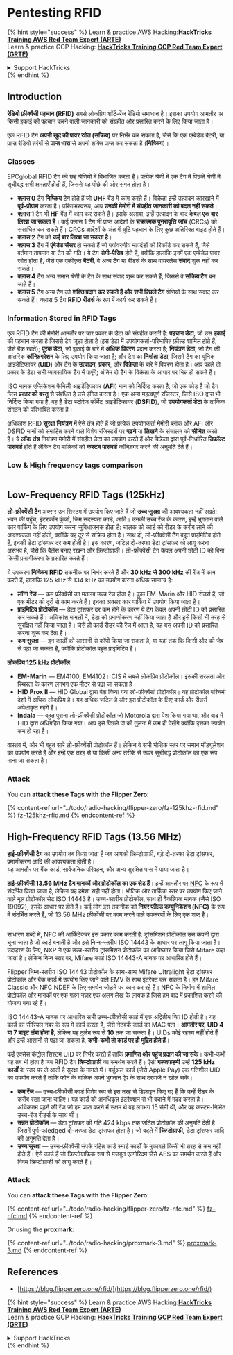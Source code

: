 # Pentesting RFID

{% hint style="success" %}
Learn & practice AWS Hacking:<img src="/.gitbook/assets/arte.png" alt="" data-size="line">[**HackTricks Training AWS Red Team Expert (ARTE)**](https://training.hacktricks.xyz/courses/arte)<img src="/.gitbook/assets/arte.png" alt="" data-size="line">\
Learn & practice GCP Hacking: <img src="/.gitbook/assets/grte.png" alt="" data-size="line">[**HackTricks Training GCP Red Team Expert (GRTE)**<img src="/.gitbook/assets/grte.png" alt="" data-size="line">](https://training.hacktricks.xyz/courses/grte)

<details>

<summary>Support HackTricks</summary>

* Check the [**subscription plans**](https://github.com/sponsors/carlospolop)!
* **Join the** 💬 [**Discord group**](https://discord.gg/hRep4RUj7f) or the [**telegram group**](https://t.me/peass) or **follow** us on **Twitter** 🐦 [**@hacktricks\_live**](https://twitter.com/hacktricks\_live)**.**
* **Share hacking tricks by submitting PRs to the** [**HackTricks**](https://github.com/carlospolop/hacktricks) and [**HackTricks Cloud**](https://github.com/carlospolop/hacktricks-cloud) github repos.

</details>
{% endhint %}

## Introduction

**रेडियो फ़्रीक्वेंसी पहचान (RFID)** सबसे लोकप्रिय शॉर्ट-रेंज रेडियो समाधान है। इसका उपयोग आमतौर पर किसी इकाई की पहचान करने वाली जानकारी को संग्रहीत और प्रसारित करने के लिए किया जाता है।

एक RFID टैग **अपनी खुद की पावर स्रोत (सक्रिय)** पर निर्भर कर सकता है, जैसे कि एक एम्बेडेड बैटरी, या प्राप्त रेडियो तरंगों से **प्राप्त धारा** से अपनी शक्ति प्राप्त कर सकता है (**निष्क्रिय**)।

### Classes

EPCglobal RFID टैग को छह श्रेणियों में विभाजित करता है। प्रत्येक श्रेणी में एक टैग में पिछले श्रेणी में सूचीबद्ध सभी क्षमताएँ होती हैं, जिससे यह पीछे की ओर संगत होता है।

* **क्लास 0** टैग **निष्क्रिय** टैग होते हैं जो **UHF** बैंड में काम करते हैं। विक्रेता इन्हें उत्पादन कारखाने में **पूर्व-प्रोग्राम** करता है। परिणामस्वरूप, आप **उनकी मेमोरी में संग्रहीत जानकारी को बदल नहीं सकते**।
* **क्लास 1** टैग भी **HF** बैंड में काम कर सकते हैं। इसके अलावा, इन्हें उत्पादन के बाद **केवल एक बार लिखा जा सकता है**। कई क्लास 1 टैग भी प्राप्त आदेशों के **चक्रात्मक पुनरावृत्ति जांच** (CRCs) को संसाधित कर सकते हैं। CRCs आदेशों के अंत में त्रुटि पहचान के लिए कुछ अतिरिक्त बाइट होते हैं।
* **क्लास 2** टैग को **कई बार लिखा जा सकता है**।
* **क्लास 3** टैग में **एंबेडेड सेंसर** हो सकते हैं जो पर्यावरणीय मापदंडों को रिकॉर्ड कर सकते हैं, जैसे वर्तमान तापमान या टैग की गति। ये टैग **सेमी-पैसिव** होते हैं, क्योंकि हालांकि इनमें एक एम्बेडेड पावर स्रोत होता है, जैसे एक एकीकृत **बैटरी**, वे अन्य टैग या रीडर्स के साथ वायरलेस **संवाद** शुरू नहीं कर सकते।
* **क्लास 4** टैग अन्य समान श्रेणी के टैग के साथ संवाद शुरू कर सकते हैं, जिससे वे **सक्रिय टैग** बन जाते हैं।
* **क्लास 5** टैग अन्य टैग को **शक्ति प्रदान कर सकते हैं और सभी पिछले टैग** श्रेणियों के साथ संवाद कर सकते हैं। क्लास 5 टैग **RFID रीडर्स** के रूप में कार्य कर सकते हैं।

### Information Stored in RFID Tags

एक RFID टैग की मेमोरी आमतौर पर चार प्रकार के डेटा को संग्रहीत करती है: **पहचान डेटा**, जो उस **इकाई** की पहचान करता है जिससे टैग जुड़ा होता है (इस डेटा में उपयोगकर्ता-परिभाषित फ़ील्ड शामिल होते हैं, जैसे बैंक खाते); **पूरक डेटा**, जो इकाई के बारे में **अधिक** **विवरण** प्रदान करता है; **नियंत्रण डेटा**, जो टैग की आंतरिक **कॉन्फ़िगरेशन** के लिए उपयोग किया जाता है; और टैग का **निर्माता डेटा**, जिसमें टैग का यूनिक आइडेंटिफायर (**UID**) और टैग के **उत्पादन**, **प्रकार**, और **विक्रेता** के बारे में विवरण होता है। आप पहले दो प्रकार के डेटा सभी व्यावसायिक टैग में पाएंगे; अंतिम दो टैग के विक्रेता के आधार पर भिन्न हो सकते हैं।

ISO मानक एप्लिकेशन फैमिली आइडेंटिफायर (**AFI**) मान को निर्दिष्ट करता है, जो एक कोड है जो टैग जिस **प्रकार की वस्तु** से संबंधित है उसे इंगित करता है। एक अन्य महत्वपूर्ण रजिस्टर, जिसे ISO द्वारा भी निर्दिष्ट किया गया है, वह है डेटा स्टोरेज फॉर्मेट आइडेंटिफायर (**DSFID**), जो **उपयोगकर्ता डेटा** के तार्किक संगठन को परिभाषित करता है।

अधिकांश RFID **सुरक्षा नियंत्रण** में ऐसे तंत्र होते हैं जो प्रत्येक उपयोगकर्ता मेमोरी ब्लॉक और AFI और DSFID मानों को समाहित करने वाले विशेष रजिस्टरों पर **पढ़ने** या **लिखने** के संचालन को **सीमित** करते हैं। ये **लॉक** **तंत्र** नियंत्रण मेमोरी में संग्रहीत डेटा का उपयोग करते हैं और विक्रेता द्वारा पूर्व-निर्धारित **डिफ़ॉल्ट पासवर्ड** होते हैं लेकिन टैग मालिकों को **कस्टम पासवर्ड** कॉन्फ़िगर करने की अनुमति देते हैं।

### Low & High frequency tags comparison

<figure><img src="../.gitbook/assets/image (27).png" alt=""><figcaption></figcaption></figure>

## Low-Frequency RFID Tags (125kHz)

**लो-फ्रीक्वेंसी टैग** अक्सर उन सिस्टम में उपयोग किए जाते हैं जो **उच्च सुरक्षा** की आवश्यकता नहीं रखते: भवन की पहुंच, इंटरकॉम कुंजी, जिम सदस्यता कार्ड, आदि। उनकी उच्च रेंज के कारण, इन्हें भुगतान वाले कार पार्किंग के लिए उपयोग करना सुविधाजनक होता है: चालक को कार्ड को रीडर के करीब लाने की आवश्यकता नहीं होती, क्योंकि यह दूर से सक्रिय होता है। साथ ही, लो-फ्रीक्वेंसी टैग बहुत प्राइमिटिव होते हैं, इनकी डेटा ट्रांसफर दर कम होती है। इस कारण, जटिल दो-तरफा डेटा ट्रांसफर को लागू करना असंभव है, जैसे कि बैलेंस बनाए रखना और क्रिप्टोग्राफी। लो-फ्रीक्वेंसी टैग केवल अपनी छोटी ID को बिना किसी प्रमाणीकरण के प्रसारित करते हैं।

ये उपकरण **निष्क्रिय** **RFID** तकनीक पर निर्भर करते हैं और **30 kHz से 300 kHz** की रेंज में काम करते हैं, हालांकि 125 kHz से 134 kHz का उपयोग करना अधिक सामान्य है:

* **लॉन्ग रेंज** — कम फ़्रीक्वेंसी का मतलब उच्च रेंज होता है। कुछ EM-Marin और HID रीडर्स हैं, जो एक मीटर की दूरी से काम करते हैं। इनका अक्सर कार पार्किंग में उपयोग किया जाता है।
* **प्राइमिटिव प्रोटोकॉल** — डेटा ट्रांसफर दर कम होने के कारण ये टैग केवल अपनी छोटी ID को प्रसारित कर सकते हैं। अधिकांश मामलों में, डेटा को प्रमाणीकरण नहीं किया जाता है और इसे किसी भी तरह से सुरक्षित नहीं किया जाता है। जैसे ही कार्ड रीडर की रेंज में आता है, यह बस अपनी ID को प्रसारित करना शुरू कर देता है।
* **कम सुरक्षा** — इन कार्डों को आसानी से कॉपी किया जा सकता है, या यहां तक कि किसी और की जेब से पढ़ा जा सकता है, क्योंकि प्रोटोकॉल बहुत प्राइमिटिव है।

**लोकप्रिय 125 kHz प्रोटोकॉल:**

* **EM-Marin** — EM4100, EM4102। CIS में सबसे लोकप्रिय प्रोटोकॉल। इसकी सरलता और स्थिरता के कारण लगभग एक मीटर से पढ़ा जा सकता है।
* **HID Prox II** — HID Global द्वारा पेश किया गया लो-फ्रीक्वेंसी प्रोटोकॉल। यह प्रोटोकॉल पश्चिमी देशों में अधिक लोकप्रिय है। यह अधिक जटिल है और इस प्रोटोकॉल के लिए कार्ड और रीडर्स अपेक्षाकृत महंगे हैं।
* **Indala** — बहुत पुराना लो-फ्रीक्वेंसी प्रोटोकॉल जो Motorola द्वारा पेश किया गया था, और बाद में HID द्वारा अधिग्रहित किया गया। आप इसे पिछले दो की तुलना में कम ही देखेंगे क्योंकि इसका उपयोग कम हो रहा है।

वास्तव में, और भी बहुत सारे लो-फ्रीक्वेंसी प्रोटोकॉल हैं। लेकिन वे सभी भौतिक स्तर पर समान मॉड्यूलेशन का उपयोग करते हैं और इन्हें एक तरह से या किसी अन्य तरीके से ऊपर सूचीबद्ध प्रोटोकॉल का एक रूप माना जा सकता है।

### Attack

You can **attack these Tags with the Flipper Zero**:

{% content-ref url="../todo/radio-hacking/flipper-zero/fz-125khz-rfid.md" %}
[fz-125khz-rfid.md](../todo/radio-hacking/flipper-zero/fz-125khz-rfid.md)
{% endcontent-ref %}

## High-Frequency RFID Tags (13.56 MHz)

**हाई-फ्रीक्वेंसी टैग** का उपयोग तब किया जाता है जब आपको क्रिप्टोग्राफी, बड़े दो-तरफा डेटा ट्रांसफर, प्रमाणीकरण आदि की आवश्यकता होती है।\
यह आमतौर पर बैंक कार्ड, सार्वजनिक परिवहन, और अन्य सुरक्षित पास में पाया जाता है।

**हाई-फ्रीक्वेंसी 13.56 MHz टैग मानकों और प्रोटोकॉल का एक सेट हैं**। इन्हें आमतौर पर [NFC](https://nfc-forum.org/what-is-nfc/about-the-technology/) के रूप में संदर्भित किया जाता है, लेकिन यह हमेशा सही नहीं होता। भौतिक और तार्किक स्तर पर उपयोग किए जाने वाले मूल प्रोटोकॉल सेट ISO 14443 है। उच्च-स्तरीय प्रोटोकॉल, साथ ही वैकल्पिक मानक (जैसे ISO 19092), इसके आधार पर होते हैं। कई लोग इस तकनीक को **नियर फील्ड कम्युनिकेशन (NFC)** के रूप में संदर्भित करते हैं, जो 13.56 MHz फ़्रीक्वेंसी पर काम करने वाले उपकरणों के लिए एक शब्द है।

<figure><img src="../.gitbook/assets/image (22).png" alt=""><figcaption></figcaption></figure>

साधारण शब्दों में, NFC की आर्किटेक्चर इस प्रकार काम करती है: ट्रांसमिशन प्रोटोकॉल उस कंपनी द्वारा चुना जाता है जो कार्ड बनाती है और इसे निम्न-स्तरीय ISO 14443 के आधार पर लागू किया जाता है। उदाहरण के लिए, NXP ने एक उच्च-स्तरीय ट्रांसमिशन प्रोटोकॉल का आविष्कार किया जिसे Mifare कहा जाता है। लेकिन निम्न स्तर पर, Mifare कार्ड ISO 14443-A मानक पर आधारित होते हैं।

Flipper निम्न-स्तरीय ISO 14443 प्रोटोकॉल के साथ-साथ Mifare Ultralight डेटा ट्रांसफर प्रोटोकॉल और बैंक कार्ड में उपयोग किए जाने वाले EMV के साथ इंटरैक्ट कर सकता है। हम Mifare Classic और NFC NDEF के लिए समर्थन जोड़ने पर काम कर रहे हैं। NFC के निर्माण में शामिल प्रोटोकॉल और मानकों पर एक गहन नज़र एक अलग लेख के लायक है जिसे हम बाद में प्रकाशित करने की योजना बना रहे हैं।

ISO 14443-A मानक पर आधारित सभी उच्च-फ्रीक्वेंसी कार्ड में एक अद्वितीय चिप ID होती है। यह कार्ड का सीरियल नंबर के रूप में कार्य करता है, जैसे नेटवर्क कार्ड का MAC पता। **आमतौर पर, UID 4 या 7 बाइट लंबा होता है**, लेकिन यह दुर्लभ रूप से **10** तक जा सकता है। UIDs कोई रहस्य नहीं होते हैं और इन्हें आसानी से पढ़ा जा सकता है, **कभी-कभी तो कार्ड पर ही मुद्रित होते हैं**।

कई एक्सेस कंट्रोल सिस्टम UID पर निर्भर करते हैं ताकि **प्रमाणित और पहुंच प्रदान की जा सके**। कभी-कभी यह तब भी होता है जब RFID टैग **क्रिप्टोग्राफी** का समर्थन करते हैं। ऐसी **गलतफहमी** उन्हें **125 kHz कार्डों** के स्तर पर ले आती है सुरक्षा के मामले में। वर्चुअल कार्ड (जैसे Apple Pay) एक गतिशील UID का उपयोग करते हैं ताकि फोन के मालिक अपने भुगतान ऐप के साथ दरवाजे न खोल सकें।

* **कम रेंज** — उच्च-फ्रीक्वेंसी कार्ड विशेष रूप से इस तरह से डिज़ाइन किए गए हैं कि उन्हें रीडर के करीब रखा जाना चाहिए। यह कार्ड को अनधिकृत इंटरैक्शन से भी बचाने में मदद करता है। अधिकतम पढ़ने की रेंज जो हम प्राप्त करने में सक्षम थे वह लगभग 15 सेमी थी, और वह कस्टम-निर्मित उच्च-रेंज रीडर्स के साथ थी।
* **उन्नत प्रोटोकॉल** — डेटा ट्रांसफर की गति 424 kbps तक जटिल प्रोटोकॉल की अनुमति देती है जिसमें पूर्ण-फledged दो-तरफा डेटा ट्रांसफर होता है। जो बदले में **क्रिप्टोग्राफी**, डेटा ट्रांसफर आदि की अनुमति देता है।
* **उच्च सुरक्षा** — उच्च-फ्रीक्वेंसी संपर्क रहित कार्ड स्मार्ट कार्डों के मुकाबले किसी भी तरह से कम नहीं होते हैं। ऐसे कार्ड हैं जो क्रिप्टोग्राफिक रूप से मजबूत एल्गोरिदम जैसे AES का समर्थन करते हैं और विषम क्रिप्टोग्राफी को लागू करते हैं।

### Attack

You can **attack these Tags with the Flipper Zero**:

{% content-ref url="../todo/radio-hacking/flipper-zero/fz-nfc.md" %}
[fz-nfc.md](../todo/radio-hacking/flipper-zero/fz-nfc.md)
{% endcontent-ref %}

Or using the **proxmark**:

{% content-ref url="../todo/radio-hacking/proxmark-3.md" %}
[proxmark-3.md](../todo/radio-hacking/proxmark-3.md)
{% endcontent-ref %}

## References

* [https://blog.flipperzero.one/rfid/](https://blog.flipperzero.one/rfid/)

{% hint style="success" %}
Learn & practice AWS Hacking:<img src="/.gitbook/assets/arte.png" alt="" data-size="line">[**HackTricks Training AWS Red Team Expert (ARTE)**](https://training.hacktricks.xyz/courses/arte)<img src="/.gitbook/assets/arte.png" alt="" data-size="line">\
Learn & practice GCP Hacking: <img src="/.gitbook/assets/grte.png" alt="" data-size="line">[**HackTricks Training GCP Red Team Expert (GRTE)**<img src="/.gitbook/assets/grte.png" alt="" data-size="line">](https://training.hacktricks.xyz/courses/grte)

<details>

<summary>Support HackTricks</summary>

* Check the [**subscription plans**](https://github.com/sponsors/carlospolop)!
* **Join the** 💬 [**Discord group**](https://discord.gg/hRep4RUj7f) or the [**telegram group**](https://t.me/peass) or **follow** us on **Twitter** 🐦 [**@hacktricks\_live**](https://twitter.com/hacktricks\_live)**.**
* **Share hacking tricks by submitting PRs to the** [**HackTricks**](https://github.com/carlospolop/hacktricks) and [**HackTricks Cloud**](https://github.com/carlospolop/hacktricks-cloud) github repos.

</details>
{% endhint %}
